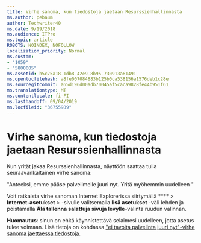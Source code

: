 ```yaml
---
title: Virhe sanoma, kun tiedostoja jaetaan Resurssienhallinnasta
ms.author: pebaum
author: Techwriter40
ms.date: 9/19/2018
ms.audience: ITPro
ms.topic: article
ROBOTS: NOINDEX, NOFOLLOW
localization_priority: Normal
ms.custom:
- "1059"
- "5800005"
ms.assetid: b5c75a18-1db8-42e9-8b95-730913a61491
ms.openlocfilehash: a8fe007084883b125b0ca538156a1576deb1c28e
ms.sourcegitcommit: a65d196d00adb70045af5caca9828fe44b951f61
ms.translationtype: MT
ms.contentlocale: fi-FI
ms.lasthandoff: 09/04/2019
ms.locfileid: "36755989"
---
```

# <a name="error-message-when-sharing-files-from-windows-explorer"></a>Virhe sanoma, kun tiedostoja jaetaan Resurssienhallinnasta

Kun yrität jakaa Resurssienhallinnasta, näyttöön saattaa tulla seuraavankaltainen virhe sanoma:
  
"Anteeksi, emme pääse palvelimelle juuri nyt. Yritä myöhemmin uudelleen "
  
Voit ratkaista virhe sanoman Internet Explorerissa siirtymällä **** \> **Internet-asetukset** \> -sivulle valitsemalla **lisä asetukset** -väli lehden ja poistamalla **Älä tallenna salattuja sivuja levylle**-valinta ruudun valinnan.
  
 **Huomautus**: sinun on ehkä käynnistettävä selaimesi uudelleen, jotta asetus tulee voimaan. Lisä tietoja on kohdassa ["ei tavoita palvelinta juuri nyt"-virhe sanoma jaettaessa tiedostoja](https://go.microsoft.com/fwlink/?linkid=2022914).
  